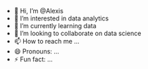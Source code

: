 - 👋 Hi, I’m @Alexis
- 👀 I’m interested in data analytics
- 🌱 I’m currently learning data
- 💞️ I’m looking to collaborate on data science
- 📫 How to reach me ...
- 😄 Pronouns: ...
- ⚡ Fun fact: ...

<!---
Alexis04050607/Alexis04050607 is a ✨ special ✨ repository because its `README.md` (this file) appears on your GitHub profile.
You can click the Preview link to take a look at your changes.
--->
